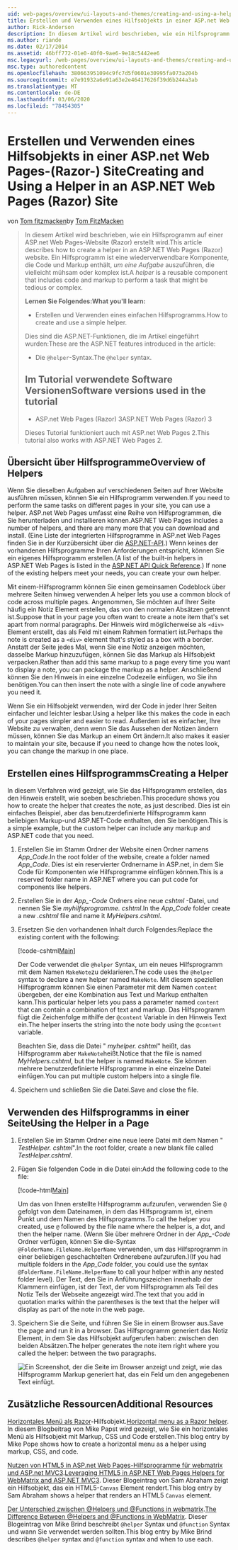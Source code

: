 ```yaml
---
uid: web-pages/overview/ui-layouts-and-themes/creating-and-using-a-helper-in-an-aspnet-web-pages-site
title: Erstellen und Verwenden eines Hilfsobjekts in einer ASP.net Web Pages-(Razor-) Website | Microsoft-Dokumentation
author: Rick-Anderson
description: In diesem Artikel wird beschrieben, wie ein Hilfsprogramm auf einer ASP.net Web Pages-Website (Razor) erstellt wird. Ein Hilfsprogramm ist eine wiederverwendbare Komponente, die Code und Markup für die Leistung enthält...
ms.author: riande
ms.date: 02/17/2014
ms.assetid: 46bff772-01e0-40f0-9ae6-9e18c5442ee6
msc.legacyurl: /web-pages/overview/ui-layouts-and-themes/creating-and-using-a-helper-in-an-aspnet-web-pages-site
msc.type: authoredcontent
ms.openlocfilehash: 380663951094c9fc7d5f0601e30995fa073a204b
ms.sourcegitcommit: e7e91932a6e91a63e2e46417626f39d6b244a3ab
ms.translationtype: MT
ms.contentlocale: de-DE
ms.lasthandoff: 03/06/2020
ms.locfileid: "78454305"
---
```

# <a name="creating-and-using-a-helper-in-an-aspnet-web-pages-razor-site"></a><span data-ttu-id="b0dab-104">Erstellen und Verwenden eines Hilfsobjekts in einer ASP.net Web Pages-(Razor-) Site</span><span class="sxs-lookup"><span data-stu-id="b0dab-104">Creating and Using a Helper in an ASP.NET Web Pages (Razor) Site</span></span>

<span data-ttu-id="b0dab-105">von [Tom fitzmacken](https://github.com/tfitzmac)</span><span class="sxs-lookup"><span data-stu-id="b0dab-105">by [Tom FitzMacken](https://github.com/tfitzmac)</span></span>

> <span data-ttu-id="b0dab-106">In diesem Artikel wird beschrieben, wie ein Hilfsprogramm auf einer ASP.net Web Pages-Website (Razor) erstellt wird.</span><span class="sxs-lookup"><span data-stu-id="b0dab-106">This article describes how to create a helper in an ASP.NET Web Pages (Razor) website.</span></span> <span data-ttu-id="b0dab-107">Ein Hilfsprogramm ist eine wiederverwendbare Komponente, die Code und Markup enthält, *um eine Aufgabe* auszuführen, die vielleicht mühsam oder komplex ist.</span><span class="sxs-lookup"><span data-stu-id="b0dab-107">A *helper* is a reusable component that includes code and markup to perform a task that might be tedious or complex.</span></span>
> 
> <span data-ttu-id="b0dab-108">**Lernen Sie Folgendes:**</span><span class="sxs-lookup"><span data-stu-id="b0dab-108">**What you'll learn:**</span></span> 
> 
> - <span data-ttu-id="b0dab-109">Erstellen und Verwenden eines einfachen Hilfsprogramms.</span><span class="sxs-lookup"><span data-stu-id="b0dab-109">How to create and use a simple helper.</span></span>
> 
> <span data-ttu-id="b0dab-110">Dies sind die ASP.NET-Funktionen, die im Artikel eingeführt wurden:</span><span class="sxs-lookup"><span data-stu-id="b0dab-110">These are the ASP.NET features introduced in the article:</span></span>
> 
> - <span data-ttu-id="b0dab-111">Die `@helper`-Syntax.</span><span class="sxs-lookup"><span data-stu-id="b0dab-111">The `@helper` syntax.</span></span>
>   
> 
> ## <a name="software-versions-used-in-the-tutorial"></a><span data-ttu-id="b0dab-112">Im Tutorial verwendete Software Versionen</span><span class="sxs-lookup"><span data-stu-id="b0dab-112">Software versions used in the tutorial</span></span>
> 
> 
> - <span data-ttu-id="b0dab-113">ASP.net Web Pages (Razor) 3</span><span class="sxs-lookup"><span data-stu-id="b0dab-113">ASP.NET Web Pages (Razor) 3</span></span>
>   
> 
> <span data-ttu-id="b0dab-114">Dieses Tutorial funktioniert auch mit ASP.net Web Pages 2.</span><span class="sxs-lookup"><span data-stu-id="b0dab-114">This tutorial also works with ASP.NET Web Pages 2.</span></span>

## <a name="overview-of-helpers"></a><span data-ttu-id="b0dab-115">Übersicht über Hilfsprogramme</span><span class="sxs-lookup"><span data-stu-id="b0dab-115">Overview of Helpers</span></span>

<span data-ttu-id="b0dab-116">Wenn Sie dieselben Aufgaben auf verschiedenen Seiten auf Ihrer Website ausführen müssen, können Sie ein Hilfsprogramm verwenden.</span><span class="sxs-lookup"><span data-stu-id="b0dab-116">If you need to perform the same tasks on different pages in your site, you can use a helper.</span></span> <span data-ttu-id="b0dab-117">ASP.net Web Pages umfasst eine Reihe von Hilfsprogrammen, die Sie herunterladen und installieren können.</span><span class="sxs-lookup"><span data-stu-id="b0dab-117">ASP.NET Web Pages includes a number of helpers, and there are many more that you can download and install.</span></span> <span data-ttu-id="b0dab-118">(Eine Liste der integrierten Hilfsprogramme in ASP.net Web Pages finden Sie in der Kurzübersicht über die [ASP.NET-API](https://go.microsoft.com/fwlink/?LinkId=202907).) Wenn keines der vorhandenen Hilfsprogramme Ihren Anforderungen entspricht, können Sie ein eigenes Hilfsprogramm erstellen.</span><span class="sxs-lookup"><span data-stu-id="b0dab-118">(A list of the built-in helpers in ASP.NET Web Pages is listed in the [ASP.NET API Quick Reference](https://go.microsoft.com/fwlink/?LinkId=202907).) If none of the existing helpers meet your needs, you can create your own helper.</span></span>

<span data-ttu-id="b0dab-119">Mit einem-Hilfsprogramm können Sie einen gemeinsamen Codeblock über mehrere Seiten hinweg verwenden.</span><span class="sxs-lookup"><span data-stu-id="b0dab-119">A helper lets you use a common block of code across multiple pages.</span></span> <span data-ttu-id="b0dab-120">Angenommen, Sie möchten auf Ihrer Seite häufig ein Notiz Element erstellen, das von den normalen Absätzen getrennt ist.</span><span class="sxs-lookup"><span data-stu-id="b0dab-120">Suppose that in your page you often want to create a note item that's set apart from normal paragraphs.</span></span> <span data-ttu-id="b0dab-121">Der Hinweis wird möglicherweise als `<div>` Element erstellt, das als Feld mit einem Rahmen formatiert ist.</span><span class="sxs-lookup"><span data-stu-id="b0dab-121">Perhaps the note is created as a `<div>` element that's styled as a box with a border.</span></span> <span data-ttu-id="b0dab-122">Anstatt der Seite jedes Mal, wenn Sie eine Notiz anzeigen möchten, dasselbe Markup hinzuzufügen, können Sie das Markup als Hilfsobjekt verpacken.</span><span class="sxs-lookup"><span data-stu-id="b0dab-122">Rather than add this same markup to a page every time you want to display a note, you can package the markup as a helper.</span></span> <span data-ttu-id="b0dab-123">Anschließend können Sie den Hinweis in eine einzelne Codezeile einfügen, wo Sie ihn benötigen.</span><span class="sxs-lookup"><span data-stu-id="b0dab-123">You can then insert the note with a single line of code anywhere you need it.</span></span>

<span data-ttu-id="b0dab-124">Wenn Sie ein Hilfsobjekt verwenden, wird der Code in jeder Ihrer Seiten einfacher und leichter lesbar.</span><span class="sxs-lookup"><span data-stu-id="b0dab-124">Using a helper like this makes the code in each of your pages simpler and easier to read.</span></span> <span data-ttu-id="b0dab-125">Außerdem ist es einfacher, Ihre Website zu verwalten, denn wenn Sie das Aussehen der Notizen ändern müssen, können Sie das Markup an einem Ort ändern.</span><span class="sxs-lookup"><span data-stu-id="b0dab-125">It also makes it easier to maintain your site, because if you need to change how the notes look, you can change the markup in one place.</span></span>

## <a name="creating-a-helper"></a><span data-ttu-id="b0dab-126">Erstellen eines Hilfsprogramms</span><span class="sxs-lookup"><span data-stu-id="b0dab-126">Creating a Helper</span></span>

<span data-ttu-id="b0dab-127">In diesem Verfahren wird gezeigt, wie Sie das Hilfsprogramm erstellen, das den Hinweis erstellt, wie soeben beschrieben.</span><span class="sxs-lookup"><span data-stu-id="b0dab-127">This procedure shows you how to create the helper that creates the note, as just described.</span></span> <span data-ttu-id="b0dab-128">Dies ist ein einfaches Beispiel, aber das benutzerdefinierte Hilfsprogramm kann beliebigen Markup-und ASP.NET-Code enthalten, den Sie benötigen.</span><span class="sxs-lookup"><span data-stu-id="b0dab-128">This is a simple example, but the custom helper can include any markup and ASP.NET code that you need.</span></span>

1. <span data-ttu-id="b0dab-129">Erstellen Sie im Stamm Ordner der Website einen Ordner namens *App\_Code*.</span><span class="sxs-lookup"><span data-stu-id="b0dab-129">In the root folder of the website, create a folder named *App\_Code*.</span></span> <span data-ttu-id="b0dab-130">Dies ist ein reservierter Ordnername in ASP.net, in dem Sie Code für Komponenten wie Hilfsprogramme einfügen können.</span><span class="sxs-lookup"><span data-stu-id="b0dab-130">This is a reserved folder name in ASP.NET where you can put code for components like helpers.</span></span>
2. <span data-ttu-id="b0dab-131">Erstellen Sie in der *App\_-Code* Ordners eine neue *cshtml* -Datei, und nennen Sie Sie *myhilfsprogramme. cshtml*.</span><span class="sxs-lookup"><span data-stu-id="b0dab-131">In the *App\_Code* folder create a new *.cshtml* file and name it *MyHelpers.cshtml*.</span></span>
3. <span data-ttu-id="b0dab-132">Ersetzen Sie den vorhandenen Inhalt durch Folgendes:</span><span class="sxs-lookup"><span data-stu-id="b0dab-132">Replace the existing content with the following:</span></span>

    [!code-cshtml[Main](creating-and-using-a-helper-in-an-aspnet-web-pages-site/samples/sample1.cshtml)]

    <span data-ttu-id="b0dab-133">Der Code verwendet die `@helper` Syntax, um ein neues Hilfsprogramm mit dem Namen `MakeNote`zu deklarieren.</span><span class="sxs-lookup"><span data-stu-id="b0dab-133">The code uses the `@helper` syntax to declare a new helper named `MakeNote`.</span></span> <span data-ttu-id="b0dab-134">Mit diesem speziellen Hilfsprogramm können Sie einen Parameter mit dem Namen `content` übergeben, der eine Kombination aus Text und Markup enthalten kann.</span><span class="sxs-lookup"><span data-stu-id="b0dab-134">This particular helper lets you pass a parameter named `content` that can contain a combination of text and markup.</span></span> <span data-ttu-id="b0dab-135">Das Hilfsprogramm fügt die Zeichenfolge mithilfe der `@content` Variable in den Hinweis Text ein.</span><span class="sxs-lookup"><span data-stu-id="b0dab-135">The helper inserts the string into the note body using the `@content` variable.</span></span>

    <span data-ttu-id="b0dab-136">Beachten Sie, dass die Datei " *myhelper. cshtml*" heißt, das Hilfsprogramm aber `MakeNote`heißt.</span><span class="sxs-lookup"><span data-stu-id="b0dab-136">Notice that the file is named *MyHelpers.cshtml*, but the helper is named `MakeNote`.</span></span> <span data-ttu-id="b0dab-137">Sie können mehrere benutzerdefinierte Hilfsprogramme in eine einzelne Datei einfügen.</span><span class="sxs-lookup"><span data-stu-id="b0dab-137">You can put multiple custom helpers into a single file.</span></span>
4. <span data-ttu-id="b0dab-138">Speichern und schließen Sie die Datei.</span><span class="sxs-lookup"><span data-stu-id="b0dab-138">Save and close the file.</span></span>

## <a name="using-the-helper-in-a-page"></a><span data-ttu-id="b0dab-139">Verwenden des Hilfsprogramms in einer Seite</span><span class="sxs-lookup"><span data-stu-id="b0dab-139">Using the Helper in a Page</span></span>

1. <span data-ttu-id="b0dab-140">Erstellen Sie im Stamm Ordner eine neue leere Datei mit dem Namen " *TestHelper. cshtml*".</span><span class="sxs-lookup"><span data-stu-id="b0dab-140">In the root folder, create a new blank file called *TestHelper.cshtml*.</span></span>
2. <span data-ttu-id="b0dab-141">Fügen Sie folgenden Code in die Datei ein:</span><span class="sxs-lookup"><span data-stu-id="b0dab-141">Add the following code to the file:</span></span>

    [!code-html[Main](creating-and-using-a-helper-in-an-aspnet-web-pages-site/samples/sample2.html)]

    <span data-ttu-id="b0dab-142">Um das von Ihnen erstellte Hilfsprogramm aufzurufen, verwenden Sie `@` gefolgt von dem Dateinamen, in dem das Hilfsprogramm ist, einem Punkt und dem Namen des Hilfsprogramms.</span><span class="sxs-lookup"><span data-stu-id="b0dab-142">To call the helper you created, use `@` followed by the file name where the helper is, a dot, and then the helper name.</span></span> <span data-ttu-id="b0dab-143">(Wenn Sie über mehrere Ordner in der *App\_-Code* Ordner verfügen, können Sie die-Syntax `@FolderName.FileName.HelperName` verwenden, um das Hilfsprogramm in einer beliebigen geschachtelten Ordnerebene aufzurufen.)</span><span class="sxs-lookup"><span data-stu-id="b0dab-143">(If you had multiple folders in the *App\_Code* folder, you could use the syntax `@FolderName.FileName.HelperName` to call your helper within any nested folder level).</span></span> <span data-ttu-id="b0dab-144">Der Text, den Sie in Anführungszeichen innerhalb der Klammern einfügen, ist der Text, der vom Hilfsprogramm als Teil des Notiz Teils der Webseite angezeigt wird.</span><span class="sxs-lookup"><span data-stu-id="b0dab-144">The text that you add in quotation marks within the parentheses is the text that the helper will display as part of the note in the web page.</span></span>
3. <span data-ttu-id="b0dab-145">Speichern Sie die Seite, und führen Sie Sie in einem Browser aus.</span><span class="sxs-lookup"><span data-stu-id="b0dab-145">Save the page and run it in a browser.</span></span> <span data-ttu-id="b0dab-146">Das Hilfsprogramm generiert das Notiz Element, in dem Sie das Hilfsobjekt aufgerufen haben: zwischen den beiden Absätzen.</span><span class="sxs-lookup"><span data-stu-id="b0dab-146">The helper generates the note item right where you called the helper: between the two paragraphs.</span></span>

    ![Ein Screenshot, der die Seite im Browser anzeigt und zeigt, wie das Hilfsprogramm Markup generiert hat, das ein Feld um den angegebenen Text einfügt.](creating-and-using-a-helper-in-an-aspnet-web-pages-site/_static/image1.png)

## <a name="additional-resources"></a><span data-ttu-id="b0dab-148">Zusätzliche Ressourcen</span><span class="sxs-lookup"><span data-stu-id="b0dab-148">Additional Resources</span></span>

<span data-ttu-id="b0dab-149">[Horizontales Menü als Razor](http://mikepope.com/blog/DisplayBlog.aspx?permalink=2341)-Hilfsobjekt.</span><span class="sxs-lookup"><span data-stu-id="b0dab-149">[Horizontal menu as a Razor helper](http://mikepope.com/blog/DisplayBlog.aspx?permalink=2341).</span></span> <span data-ttu-id="b0dab-150">In diesem Blogbeitrag von Mike Papst wird gezeigt, wie Sie ein horizontales Menü als Hilfsobjekt mit Markup, CSS und Code erstellen.</span><span class="sxs-lookup"><span data-stu-id="b0dab-150">This blog entry by Mike Pope shows how to create a horizontal menu as a helper using markup, CSS, and code.</span></span>

<span data-ttu-id="b0dab-151">[Nutzen von HTML5 in ASP.net Web Pages-Hilfsprogramme für webmatrix und ASP.net MVC3](http://geekswithblogs.net/wildturtle/archive/2010/11/08/html5-in-asp.net-web-pages-helpers-for-webmatrix-and_aspnet_mvc3.aspx).</span><span class="sxs-lookup"><span data-stu-id="b0dab-151">[Leveraging HTML5 in ASP.NET Web Pages Helpers for WebMatrix and ASP.NET MVC3](http://geekswithblogs.net/wildturtle/archive/2010/11/08/html5-in-asp.net-web-pages-helpers-for-webmatrix-and_aspnet_mvc3.aspx).</span></span> <span data-ttu-id="b0dab-152">Dieser Blogeintrag von Sam Abraham zeigt ein Hilfsobjekt, das ein HTML5-`Canvas` Element rendert.</span><span class="sxs-lookup"><span data-stu-id="b0dab-152">This blog entry by Sam Abraham shows a helper that renders an HTML5 `Canvas` element.</span></span>

<span data-ttu-id="b0dab-153">[Der Unterschied zwischen @Helpers und @Functions in webmatrix](http://www.mikesdotnetting.com/Article/173/The-Difference-Between-@Helpers-and-@Functions-In-WebMatrix).</span><span class="sxs-lookup"><span data-stu-id="b0dab-153">[The Difference Between @Helpers and @Functions in WebMatrix](http://www.mikesdotnetting.com/Article/173/The-Difference-Between-@Helpers-and-@Functions-In-WebMatrix).</span></span> <span data-ttu-id="b0dab-154">Dieser Blogeintrag von Mike Brind beschreibt `@helper` Syntax und `@function` Syntax und wann Sie verwendet werden sollten.</span><span class="sxs-lookup"><span data-stu-id="b0dab-154">This blog entry by Mike Brind describes `@helper` syntax and `@function` syntax and when to use each.</span></span>
